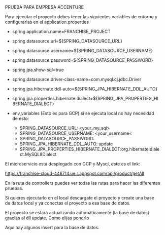 PRUEBA PARA EMPRESA ACCENTURE

Para ejecutar el proyecto debes tener las siguientes variables de entorno y configurarlas 
en el application.properties

- spring.application.name=FRANCHISE_PROJECT
- spring.datasource.url=${SPRING_DATASOURCE_URL}
- spring.datasource.username=${SPRING_DATASOURCE_USERNAME}
- spring.datasource.password=${SPRING_DATASOURCE_PASSWORD}
- spring.jpa.show-sql=true
- spring.datasource.driver-class-name=com.mysql.cj.jdbc.Driver
- spring.jpa.hibernate.ddl-auto=${SPRING_JPA_HIBERNATE_DDL_AUTO}
- spring.jpa.properties.hibernate.dialect=${SPRING_JPA_PROPERTIES_HIBERNATE_DIALECT}

- env_variables (Esto es para GCP) si se ejecuta local no hay necesidad de esto:
    - SPRING_DATASOURCE_URL: <your_my_sql>
    - SPRING_DATASOURCE_USERNAME: <your_username<
    - SPRING_DATASOURCE_PASSWORD: <your password>
    - SPRING_JPA_HIBERNATE_DDL_AUTO: update
    - SPRING_JPA_PROPERTIES_HIBERNATE_DIALECT:org.hibernate.dialect.MySQL8Dialect

El microservicio está desplegado con GCP y Mysql, este es el link: 

https://franchise-cloud-448714.ue.r.appspot.com/api/product/getAll

En la ruta de controllers puedes ver todas las rutas para hacer las diferentes pruebas.

Si quieres ejecutarlo en el local descargate el proyecto y create una base de datos local y ya conectas el proyecto
a esa base de datos.

El proyecto se estará actualizando automáticamente (la base de datos) gracias al dll update. Como elijas ponerlo

Aquí hay algunos insert para la base de datos.
